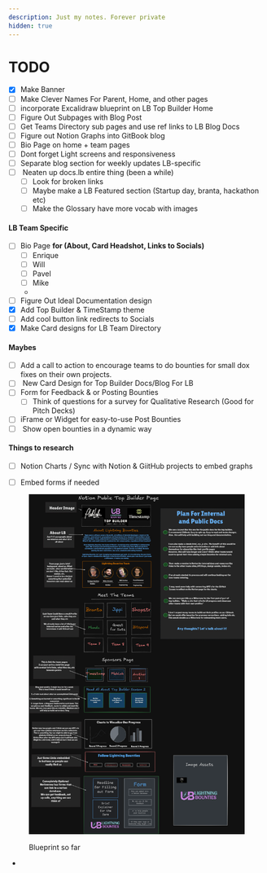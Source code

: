 ```yaml
---
description: Just my notes. Forever private
hidden: true
---
```


# TODO

* [x] Make Banner
* [ ] Make Clever Names For Parent, Home, and other pages&#x20;
* [ ] incorporate Excalidraw blueprint on LB Top Builder Home&#x20;
* [ ] Figure Out Subpages with Blog Post&#x20;
* [ ] Get Teams Directory sub pages and use ref links to LB Blog Docs&#x20;
* [ ] Figure out Notion Graphs into GitBook blog
* [ ] Bio Page on home + team pages&#x20;
* [ ] Dont forget Light screens and responsiveness&#x20;
* [ ] Separate blog section for weekly updates LB-specific
* [ ] &#x20;Neaten up docs.lb entire thing (been a while)
  * [ ] Look for broken links&#x20;
  * [ ] Maybe make a LB Featured section (Startup day, branta, hackathon etc)
  * [ ] Make the Glossary have more vocab with images

#### LB Team Specific

* [ ] Bio Page **for (About, Card Headshot, Links to Socials)**
  * [ ] Enrique
  * [ ] Will
  * [ ] Pavel&#x20;
  * [ ] Mike&#x20;
  *
* [ ] Figure Out Ideal Documentation design&#x20;
* [x] Add Top Builder & TimeStamp theme&#x20;
* [ ] Add cool button link redirects to Socials&#x20;
* [x] Make Card designs for LB Team Directory&#x20;

#### Maybes

* [ ] Add a call to action to encourage teams to do bounties for small dox fixes on their own projects.
* [ ] &#x20;New Card Design for Top Builder Docs/Blog For LB
* [ ] Form for Feedback & or Posting Bounties&#x20;
  * [ ] Think of questions for a survey for Qualitative Research (Good for Pitch Decks)
* [ ] iFrame or Widget for easy-to-use Post Bounties&#x20;
* [ ] &#x20;Show open bounties in a dynamic way

#### Things to research&#x20;

* [ ] Notion Charts / Sync with Notion & GiitHub projects to embed graphs&#x20;
* [ ] Embed forms if needed&#x20;













<figure><img src="../../.gitbook/assets/Excalidraw_gameplan.png" alt=""><figcaption><p>Blueprint so far</p></figcaption></figure>



*

